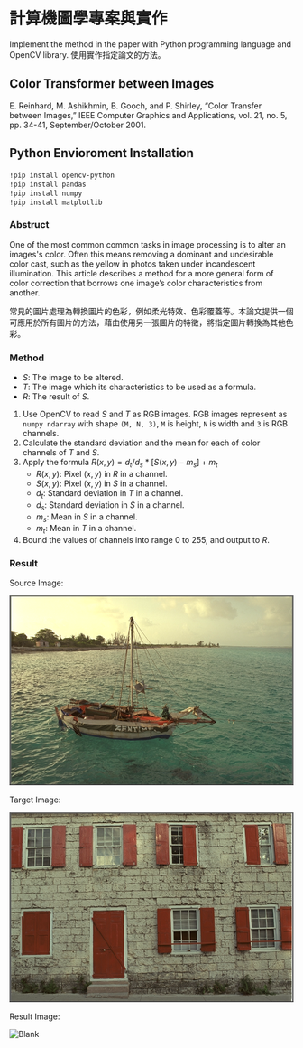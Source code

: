 # 計算機圖學專案與實作

Implement the method in the paper with Python programming language and OpenCV library.
使用實作指定論文的方法。

## Color Transformer between Images
E. Reinhard, M. Ashikhmin, B. Gooch, and P. Shirley, “Color Transfer between Images,” IEEE Computer Graphics and Applications, vol. 21, no. 5, pp. 34-41, September/October 2001.

## Python Envioroment Installation
```
!pip install opencv-python
!pip install pandas
!pip install numpy
!pip install matplotlib
```

### Abstruct
One of the most common common tasks in image processing is to alter an images's color. Often this means removing a dominant and undesirable color cast, such as the yellow in photos taken under incandescent illumination. This article describes a method for a more general form of color correction that borrows one image’s color characteristics from another.

常見的圖片處理為轉換圖片的色彩，例如柔光特效、色彩覆蓋等。本論文提供一個可應用於所有圖片的方法，藉由使用另一張圖片的特徵，將指定圖片轉換為其他色彩。

### Method

- $S$: The image to be altered.
- $T$: The image which its characteristics to be used as a formula.
- $R$: The result of $S$.

1. Use OpenCV to read $S$ and $T$ as RGB images. RGB images represent as `numpy ndarray` with shape `(M, N, 3)`, `M` is height, `N` is width and `3` is RGB channels.
2. Calculate the standard deviation and the mean for each of color channels of $T$ and $S$.
3. Apply the formula $R(x, y) = d_t / d_s * [S(x, y) - m_s] + m_t$
    - $R(x, y)$: Pixel $(x, y)$ in $R$ in a channel.
    - $S(x, y)$: Pixel $(x, y)$ in $S$ in a channel.
    - $d_t$: Standard deviation in $T$ in a channel.
    - $d_s$: Standard deviation in $S$ in a channel.
    - $m_s$: Mean in $S$ in a channel.
    - $m_t$: Mean in $T$ in a channel.
4. Bound the values of channels into range 0 to 255, and output to $R$.

### Result
Source Image:

![](/source/01_kodim06.png)

Target Image:

![](/ttarget/01_kodim01.png)

Result Image:

![Blank]()
